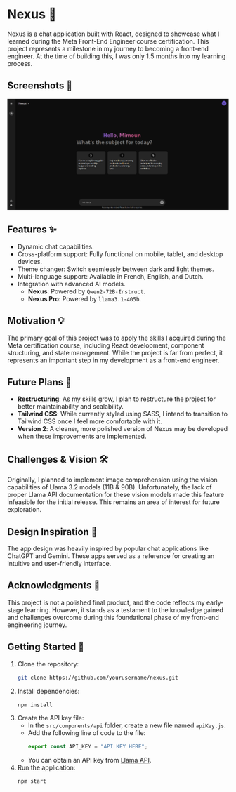 # Nexus 🚀

Nexus is a chat application built with React, designed to showcase what I learned during the Meta Front-End Engineer course certification. This project represents a milestone in my journey to becoming a front-end engineer. At the time of building this, I was only 1.5 months into my learning process.

## Screenshots 📸

![Chat App Preview](./public/app_preview.png)

## Features ✨
- Dynamic chat capabilities.
- Cross-platform support: Fully functional on mobile, tablet, and desktop devices.
- Theme changer: Switch seamlessly between dark and light themes.
- Multi-language support: Available in French, English, and Dutch.
- Integration with advanced AI models.
  - **Nexus**: Powered by `Qwen2-72B-Instruct`.
  - **Nexus Pro**: Powered by `llama3.1-405b`.


## Motivation 💡
The primary goal of this project was to apply the skills I acquired during the Meta certification course, including React development, component structuring, and state management. While the project is far from perfect, it represents an important step in my development as a front-end engineer.

## Future Plans 🔮
- **Restructuring**: As my skills grow, I plan to restructure the project for better maintainability and scalability.
- **Tailwind CSS**: While currently styled using SASS, I intend to transition to Tailwind CSS once I feel more comfortable with it.
- **Version 2**: A cleaner, more polished version of Nexus may be developed when these improvements are implemented.

## Challenges & Vision 🛠️
Originally, I planned to implement image comprehension using the vision capabilities of Llama 3.2 models (11B & 90B). Unfortunately, the lack of proper Llama API documentation for these vision models made this feature infeasible for the initial release. This remains an area of interest for future exploration.

## Design Inspiration 🎨
The app design was heavily inspired by popular chat applications like ChatGPT and Gemini. These apps served as a reference for creating an intuitive and user-friendly interface.

## Acknowledgments 🙏
This project is not a polished final product, and the code reflects my early-stage learning. However, it stands as a testament to the knowledge gained and challenges overcome during this foundational phase of my front-end engineering journey.

## Getting Started 🏁
1. Clone the repository:
   ```bash
   git clone https://github.com/yourusername/nexus.git
   ```
2. Install dependencies:
   ```bash
   npm install
   ```
3. Create the API key file:
   - In the `src/components/api` folder, create a new file named `apiKey.js`.
   - Add the following line of code to the file:
     ```javascript
     export const API_KEY = "API KEY HERE";
     ```
   - You can obtain an API key from [Llama API](https://www.llama-api.com/).
4. Run the application:
   ```bash
   npm start
   ```

